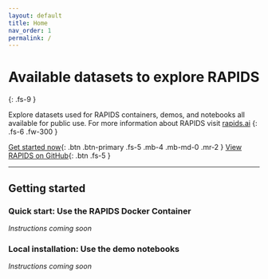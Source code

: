 ```yaml
---
layout: default
title: Home
nav_order: 1
permalink: /
---
```



# Available datasets to explore RAPIDS
{: .fs-9 }

Explore datasets used for RAPIDS containers, demos, and notebooks all available for public use. For more information about RAPIDS visit [rapids.ai](http://rapids.ai)
{: .fs-6 .fw-300 }

[Get started now](#getting-started){: .btn .btn-primary .fs-5 .mb-4 .mb-md-0 .mr-2 } [View RAPIDS on GitHub](https://github.com/rapidsai){: .btn .fs-5 }

---

## Getting started

### Quick start: Use the RAPIDS Docker Container

_Instructions coming soon_

### Local installation: Use the demo notebooks

_Instructions coming soon_
